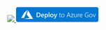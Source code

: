 <a href="https://portal.azure.com/#create/Microsoft.Template/uri/https%3A%2F%2Fraw.githubusercontent.com%2FAirGateTech%2FSentinel%2Fmain%2FPlaybooks%2FSentinel-InvestigateIP-Notification%2Fazuredeploy.json?token=ANOWDUWNW3OTEMRZN3K6NJK7UGQGK" target="_blank">
    <img src="https://aka.ms/deploytoazurebutton""/>
</a>
<a href="https://portal.azure.com/#create/Microsoft.Template/uri/https%3A%2F%2Fraw.githubusercontent.com%2FAirGateTech%2FSentinel%2Fmain%2FPlaybooks%2FSentinel-InvestigateIP-Notification%2Fazuredeploy.json?token=ANOWDUWNW3OTEMRZN3K6NJK7UGQGK" target="_blank">
<img src="https://raw.githubusercontent.com/Azure/azure-quickstart-templates/master/1-CONTRIBUTION-GUIDE/images/deploytoazuregov.png"/>
</a>

#

